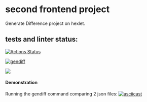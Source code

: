 # second frontend project
Generate Difference project on hexlet.

## tests and linter status:
[![Actions Status](https://github.com/olyakharlova/frontend-project-46/workflows/hexlet-check/badge.svg)](https://github.com/olyakharlova/frontend-project-46/actions)

[![gendiff](https://github.com/olyakharlova/frontend-project-46/actions/workflows/gendiff.yml/badge.svg)](https://github.com/olyakharlova/frontend-project-46/actions/workflows/gendiff.yml)

<a href="https://codeclimate.com/github/olyakharlova/frontend-project-46/maintainability"><img src="https://api.codeclimate.com/v1/badges/3f4cf641b686b6077282/maintainability" /></a>

#### Demonstration
Running the gendiff command comparing 2 json files: 
[![asciicast](https://asciinema.org/a/PZfOaSeVxle1cZ6ts5BbXNNpP.svg)](https://asciinema.org/a/PZfOaSeVxle1cZ6ts5BbXNNpP)
